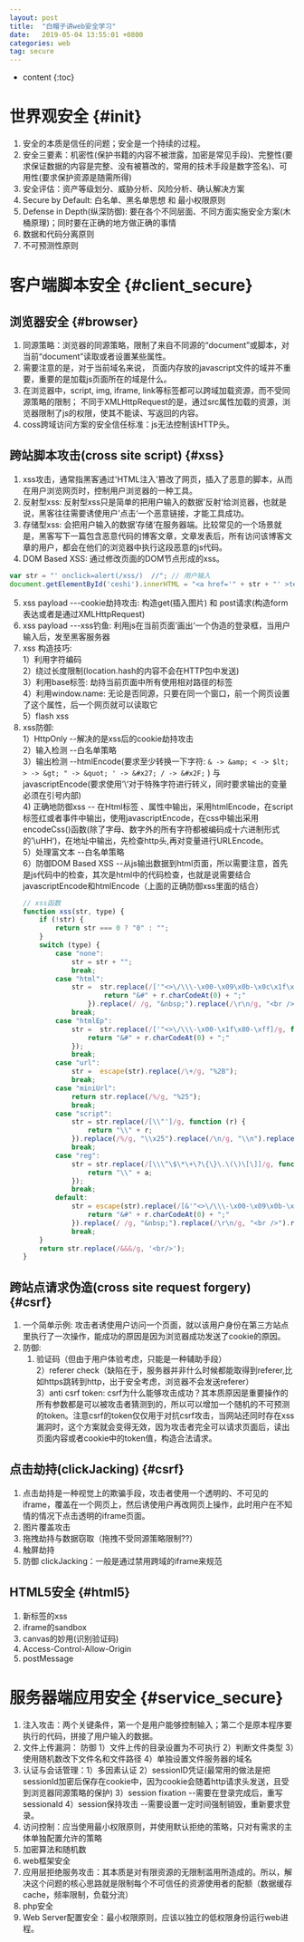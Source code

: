 ```yaml
---
layout: post
title:  "白帽子讲web安全学习"
date:   2019-05-04 13:55:01 +0800
categories: web
tag: secure
---
```


* content
{:toc}


世界观安全			{#init}
====================================

1. 安全的本质是信任的问题；安全是一个持续的过程。  
2. 安全三要素：机密性(保护书籍的内容不被泄露，加密是常见手段)、完整性(要求保证数据的内容是完整、没有被篡改的，常用的技术手段是数字签名)、可用性(要求保护资源是随需所得)  
3. 安全评估：资产等级划分、威胁分析、风险分析、确认解决方案  
4. Secure by Default: 白名单、黑名单思想  和 最小权限原则  
5. Defense in Depth(纵深防御): 要在各个不同层面、不同方面实施安全方案(木桶原理)；同时要在正确的地方做正确的事情  
6. 数据和代码分离原则  
7. 不可预测性原则  

客户端脚本安全			{#client_secure}
====================================

浏览器安全              {#browser}
------------------------------------

1. 同源策略：浏览器的同源策略，限制了来自不同源的“document”或脚本，对当前“document”读取或者设置某些属性。  
2. 需要注意的是，对于当前域名来说， 页面内存放的javascript文件的域并不重要，重要的是加载js页面所在的域是什么。  
3. 在浏览器中，script, img, iframe, link等标签都可以跨域加载资源，而不受同源策略的限制； 不同于XMLHttpRequest的是，通过src属性加载的资源，浏览器限制了js的权限，使其不能读、写返回的内容。  
4. coss跨域访问方案的安全信任标准：js无法控制该HTTP头。  

跨站脚本攻击(cross site script)              {#xss}
------------------------------------

1. xss攻击，通常指黑客通过'HTML注入'篡改了网页，插入了恶意的脚本，从而在用户浏览网页时，控制用户浏览器的一种工具。  
2. 反射型xss: 反射型xss只是简单的把用户输入的数据’反射‘给浏览器，也就是说，黑客往往需要诱使用户’点击‘一个恶意链接，才能工具成功。  
3. 存储型xss: 会把用户输入的数据’存储‘在服务器端。比较常见的一个场景就是，黑客写下一篇包含恶意代码的博客文章，文章发表后，所有访问该博客文章的用户，都会在他们的浏览器中执行这段恶意的js代码。  
4. DOM Based XSS: 通过修改页面的DOM节点形成的xss。  
```js
var str = "' onclick=alert(/xss/)  //"; // 用户输入
document.getElementById('ceshi').innerHTML = "<a href='" + str + "' >testLink</a>";
```
5. xss payload ---cookie劫持攻击: 构造get(插入图片) 和 post请求(构造form表达或者是通过XMLHttpRequest)  
6. xss payload ---xss钓鱼: 利用js在当前页面’画出‘一个伪造的登录框，当用户输入后，发至黑客服务器  
7. xss 构造技巧:  
    1）利用字符编码  
    2）绕过长度限制(location.hash的内容不会在HTTP包中发送)  
    3）利用base标签: 劫持当前页面中所有使用相对路径的标签  
    4）利用window.name: 无论是否同源，只要在同一个窗口，前一个网页设置了这个属性，后一个网页就可以读取它  
    5）flash xss  
8. xss防御:  
    1）HttpOnly --解决的是xss后的cookie劫持攻击  
    2）输入检测 --白名单策略  
    3）输出检测 --htmlEncode(要求至少转换一下字符: `& -> &amp; < -> $lt; > -> &gt; " -> &quot; ' -> &#x27; / -> &#x2F;` ) 与 javascriptEncode(要求使用’\‘对于特殊字符进行转义，同时要求输出的变量必须在引号内部)  
    4) 正确地防御xss -- 在Html标签 、属性中输出，采用htmlEncode，在script标签红或者事件中输出，使用javascriptEncode，在css中输出采用encodeCss()函数(除了字母、数字外的所有字符都被编码成十六进制形式的’\uHH‘)，在地址中输出，先检查http头,再对变量进行URLEncode。  
    5）处理富文本 --白名单策略  
    6）防御DOM Based XSS --从js输出数据到html页面，所以需要注意，首先是js代码中的检查，其次是html中的代码检查，也就是说需要结合javascriptEncode和htmlEncode（上面的正确防御xss里面的结合）  
    ```js
    // xss函数
    function xss(str, type) {
        if (!str) {
            return str === 0 ? "0" : "";
        }
        switch (type) {
            case "none":
                str = str + "";
                break;
            case "html":
                str =  str.replace(/['"<>\/\\\-\x00-\x09\x0b-\x0c\x1f\x80-\xff]/g, function (r) {
                        return "&#" + r.charCodeAt(0) + ";"
                    }).replace(/ /g, "&nbsp;").replace(/\r\n/g, "<br />").replace(/\n/g, "<br />").replace(/\r/g, "<br />");
                break;
            case "htmlEp":
                str =  str.replace(/['"<>\/\\\-\x00-\x1f\x80-\xff]/g, function (r) {
                    return "&#" + r.charCodeAt(0) + ";"
                });
                break;
            case "url":
                str =  escape(str).replace(/\+/g, "%2B");
                break;
            case "miniUrl":
                return str.replace(/%/g, "%25");
                break;
            case "script":
                str = str.replace(/[\\"']/g, function (r) {
                    return "\\" + r;
                }).replace(/%/g, "\\x25").replace(/\n/g, "\\n").replace(/\r/g, "\\r").replace(/\x01/g, "\\x01");
                break;
            case "reg":
                str = str.replace(/[\\\^\$\*\+\?\{\}\.\(\)\[\]]/g, function (a) {
                    return "\\" + a;
                });
                break;
            default:
                str = escape(str).replace(/[&'"<>\/\\\-\x00-\x09\x0b-\x0c\x1f\x80-\xff]/g, function (r) {
                    return "&#" + r.charCodeAt(0) + ";"
                }).replace(/ /g, "&nbsp;").replace(/\r\n/g, "<br />").replace(/\n/g, "<br />").replace(/\r/g, "<br />");
                break;
        }
        return str.replace(/&&&/g, '<br/>');
    }
    ```

跨站点请求伪造(cross site request forgery)              {#csrf}
------------------------------------

1. 一个简单示例: 攻击者诱使用户访问一个页面，就以该用户身份在第三方站点里执行了一次操作，能成功的原因是因为浏览器成功发送了cookie的原因。  
2. 防御:  
    1) 验证码（但由于用户体验考虑，只能是一种辅助手段）  
    2）referer check（缺陷在于，服务器并非什么时候都能取得到referer,比如https跳转到http，出于安全考虑，浏览器不会发送referer）  
    3）anti csrf token: csrf为什么能够攻击成功？其本质原因是重要操作的所有参数都是可以被攻击者猜测到的，所以可以增加一个随机的不可预测的token。注意csrf的token仅仅用于对抗csrf攻击，当网站还同时存在xss漏洞时，这个方案就会变得无效，因为攻击者完全可以请求页面后，读出页面内容或者cookie中的token值，构造合法请求。  


点击劫持(clickJacking)              {#csrf}
------------------------------------

1. 点击劫持是一种视觉上的欺骗手段，攻击者使用一个透明的、不可见的iframe，覆盖在一个网页上，然后诱使用户再改网页上操作，此时用户在不知情的情况下点击透明的iframe页面。  
2. 图片覆盖攻击  
3. 拖拽劫持与数据窃取（拖拽不受同源策略限制??）  
4. 触屏劫持  
5. 防御 clickJacking：一般是通过禁用跨域的iframe来规范  


HTML5安全              {#html5}
------------------------------------

1. 新标签的xss  
2. iframe的sandbox  
3. canvas的妙用(识别验证码)  
4. Access-Control-Allow-Origin  
5. postMessage  


服务器端应用安全			{#service_secure}
====================================

1. 注入攻击：两个关键条件，第一个是用户能够控制输入；第二个是原本程序要执行的代码，拼接了用户输入的数据。  
2. 文件上传漏洞： 防御 1）文件上传的目录设置为不可执行 2）判断文件类型 3）使用随机数改下文件名和文件路径 4）单独设置文件服务器的域名  
3. 认证与会话管理：1）多因素认证 2）sessionID凭证(最常用的做法是把sessionId加密后保存在cookie中，因为cookie会随着http请求头发送，且受到浏览器同源策略的保护) 3）session fixation --需要在登录完成后，重写sessionaId 4）session保持攻击 --需要设置一定时间强制销毁，重新要求登录。  
4. 访问控制：应当使用最小权限原则，并使用默认拒绝的策略，只对有需求的主体单独配置允许的策略  
5. 加密算法和随机数  
6. web框架安全  
7. 应用层拒绝服务攻击：其本质是对有限资源的无限制滥用所造成的。所以，解决这个问题的核心思路就是限制每个不可信任的资源使用者的配额（数据缓存cache，频率限制，负载分流）  
8. php安全  
9. Web Server配置安全：最小权限原则，应该以独立的低权限身份运行web进程。  
